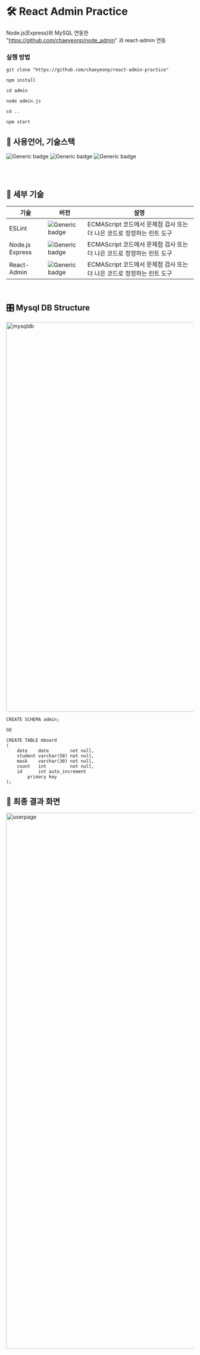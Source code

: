 # 🛠 React Admin Practice

Node.js(Express)와 MySQL 연동한 "https://github.com/chaeyeonp/node_admin" 과 react-admin 연동


### 실행 방법

```
git clone "https://github.com/chaeyeonp/react-admin-practice"

npm install

cd admin

node admin.js

cd ..

npm start

```

## 📝 사용언어, 기술스택

![Generic badge](https://img.shields.io/badge/framework-tensorflow/React-green.svg)
![Generic badge](https://img.shields.io/badge/engine-node.js-green.svg)
![Generic badge](https://img.shields.io/badge/database-MySQL-yellow.svg)


<br><br>

## 📕 세부 기술
| 기술 | 버전 | 설명 |
| -------- | ---- | ---- |
| ESLint | ![Generic badge](https://img.shields.io/badge/release-6.14.8-blue.svg) | ECMAScript 코드에서 문제점 검사 또는 더 나은 코드로 정정하는 린트 도구 |
| Node.js Express | ![Generic badge](https://img.shields.io/badge/release-6.14.8-blue.svg) | ECMAScript 코드에서 문제점 검사 또는 더 나은 코드로 정정하는 린트 도구 |
| React-Admin | ![Generic badge](https://img.shields.io/badge/release-6.14.8-blue.svg) | ECMAScript 코드에서 문제점 검사 또는 더 나은 코드로 정정하는 린트 도구 |



<br>

## 🎛 Mysql DB Structure

<img width="1047" alt="mysqldb" src="https://user-images.githubusercontent.com/61309080/98805792-7cd6ae00-245b-11eb-95d0-63e2eb121ef9.png">

```
CREATE SCHEMA admin;

GO

CREATE TABLE mboard
(
    date    date        not null,
    student varchar(50) not null,
    mask    varchar(30) not null,
    count   int         not null,
    id      int auto_increment
        primary key
);

```



## 🔐 최종 결과 화면

<img width="1440" alt="userpage" src="https://user-images.githubusercontent.com/61309080/99478724-44bdf680-2998-11eb-99ef-d2789d52b24d.png">
